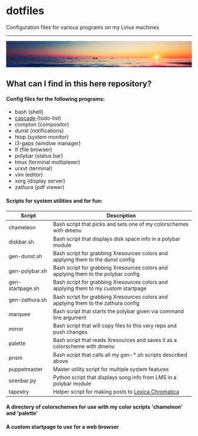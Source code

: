 # dotfiles

Configuration files for various programs on my Linux machines

------------------------------------------------------------------------------

![Lovely Sunset](masthead.jpg)

## What can I find in this here repository?

#### Config files for the following programs:

- bash (shell)
- [cascade](https://github.com/Nynergy/cascade) (todo-list)
- compton (compositor)
- dunst (notifications)
- htop (system monitor)
- i3-gaps (window manager)
- lf (file browser)
- polybar (status bar)
- tmux (terminal multiplexer)
- urxvt (terminal)
- vim (editor)
- xorg (display server)
- zathura (pdf viewer)

#### Scripts for system utilities and for fun:

Script | Description
-------|------------
chameleon | Bash script that picks and sets one of my colorschemes with dmenu
diskbar.sh | Bash script that displays disk space info in a polybar module
gen-dunst.sh | Bash script for grabbing Xresources colors and applying them to the dunst config
gen-polybar.sh | Bash script for grabbing Xresources colors and applying them to the polybar config
gen-startpage.sh | Bash script for grabbing Xresources colors and applying them to my custom startpage
gen-zathura.sh | Bash script for grabbing Xresources colors and applying them to the zathura config
marquee | Bash script that starts the polybar given via command line argument
mirror | Bash script that will copy files to this very repo and push changes
palette | Bash script that reads Xresources and saves it as a colorscheme with dmenu
prism | Bash script that calls all my gen-\*.sh scripts described above
puppetmaster | Master utility script for multiple system features
sirenbar.py | Python script that displays song info from LMS in a polybar module
tapestry | Helper script for making posts to [Lexica Chromatica](https://lexicachromatica.xyz)

#### A directory of colorschemes for use with my color scripts 'chameleon' and 'palette'

#### A custom startpage to use for a web browser
